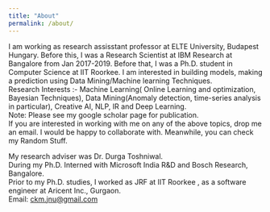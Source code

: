 ```yaml
---
title: "About"
permalink: /about/
---
```

I am working as research assisstant professor at ELTE University, Budapest Hungary. Before this, I was a Research Scientist at IBM Research at Bangalore from Jan 2017-2019.  Before that, I was a Ph.D. student in Computer Science at IIT Roorkee. I am interested in building models, making a prediction using Data Mining/Machine learning Techniques.  
Research Interests :- Machine Learning( Online Learning and optimization, Bayesian Techniques), Data Mining(Anomaly detection, time-series analysis in particular), Creative AI, NLP, IR and Deep Learning.  
Note: Please see my google scholar   page  for publication.   
If you are interested in working with me on any of the above topics, drop me an email. I would be happy to collaborate with. Meanwhile, you can check my Random Stuff.  
 
My research adviser was Dr. Durga Toshniwal.  
During my Ph.D. Interned with Microsoft India R&D and Bosch Research, Bangalore.  
Prior to my Ph.D. studies, I worked as JRF at IIT Roorkee , as a software engineer at Aricent Inc., Gurgaon.  
Email: ckm.jnu@gmail.com

